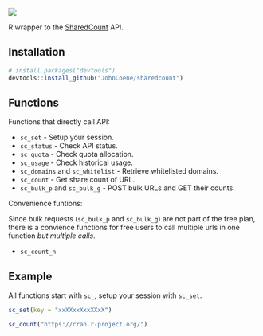 ![](https://www.sharedcount.com/sharedcount.svg)

R wrapper to the [SharedCount](https://www.sharedcount.com) API.

## Installation

``` r
# install.packages("devtools")
devtools::install_github("JohnCoene/sharedcount")
```
## Functions

Functions that directly call API:

- `sc_set` - Setup your session.
- `sc_status` - Check API status.
- `sc_quota` - Check quota allocation.
- `sc_usage` - Check historical usage.
- `sc_domains` and `sc_whitelist` - Retrieve whitelisted domains.
- `sc_count` - Get share count of URL.
- `sc_bulk_p` and `sc_bulk_g` - POST bulk URLs and GET their counts.

Convenience funtions:

Since bulk requests (`sc_bulk_p` and `sc_bulk_g`) are not part of the free plan, there is a convience functions for free users to call multiple urls in one function _but multiple calls_.

- `sc_count_n`

## Example

All functions start with `sc_`, setup your session with `sc_set`.

``` r
sc_set(key = "xxXXxxXxxXXxX")

sc_count("https://cran.r-project.org/")
```
